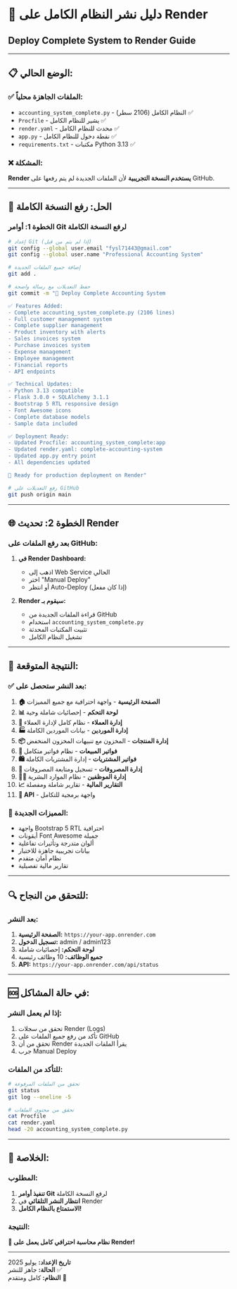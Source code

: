 # 🚀 دليل نشر النظام الكامل على Render
## Deploy Complete System to Render Guide

---

## 📋 **الوضع الحالي:**

### **✅ الملفات الجاهزة محلياً:**
- `accounting_system_complete.py` - النظام الكامل (2106 سطر) ✅
- `Procfile` - يشير للنظام الكامل ✅
- `render.yaml` - محدث للنظام الكامل ✅
- `app.py` - نقطة دخول للنظام الكامل ✅
- `requirements.txt` - مكتبات Python 3.13 ✅

### **❌ المشكلة:**
**Render يستخدم النسخة التجريبية** لأن الملفات الجديدة لم يتم رفعها على GitHub.

---

## 🔧 **الحل: رفع النسخة الكاملة**

### **الخطوة 1: أوامر Git لرفع النسخة الكاملة**

```bash
# إعداد Git (إذا لم يتم من قبل)
git config --global user.email "fysl71443@gmail.com"
git config --global user.name "Professional Accounting System"

# إضافة جميع الملفات الجديدة
git add .

# حفظ التعديلات مع رسالة واضحة
git commit -m "🚀 Deploy Complete Accounting System

✅ Features Added:
- Complete accounting_system_complete.py (2106 lines)
- Full customer management system
- Complete supplier management
- Product inventory with alerts
- Sales invoices system
- Purchase invoices system
- Expense management
- Employee management
- Financial reports
- API endpoints

✅ Technical Updates:
- Python 3.13 compatible
- Flask 3.0.0 + SQLAlchemy 3.1.1
- Bootstrap 5 RTL responsive design
- Font Awesome icons
- Complete database models
- Sample data included

✅ Deployment Ready:
- Updated Procfile: accounting_system_complete:app
- Updated render.yaml: complete-accounting-system
- Updated app.py entry point
- All dependencies updated

🎯 Ready for production deployment on Render"

# رفع التعديلات على GitHub
git push origin main
```

---

## 🌐 **الخطوة 2: تحديث Render**

### **بعد رفع الملفات على GitHub:**

1. **في Render Dashboard:**
   - اذهب إلى Web Service الحالي
   - اختر "Manual Deploy"
   - أو انتظر Auto-Deploy (إذا كان مفعل)

2. **Render سيقوم بـ:**
   - قراءة الملفات الجديدة من GitHub
   - استخدام `accounting_system_complete.py`
   - تثبيت المكتبات المحدثة
   - تشغيل النظام الكامل

---

## 🎯 **النتيجة المتوقعة:**

### **✅ بعد النشر ستحصل على:**

1. **🏠 الصفحة الرئيسية** - واجهة احترافية مع جميع المميزات
2. **📊 لوحة التحكم** - إحصائيات شاملة وحية
3. **👥 إدارة العملاء** - نظام كامل لإدارة العملاء
4. **🏭 إدارة الموردين** - بيانات الموردين الكاملة
5. **📦 إدارة المنتجات** - المخزون مع تنبيهات المخزون المنخفض
6. **🛒 فواتير المبيعات** - نظام فواتير متكامل
7. **🛍️ فواتير المشتريات** - إدارة المشتريات الكاملة
8. **💸 إدارة المصروفات** - تسجيل ومتابعة المصروفات
9. **👨‍💼 إدارة الموظفين** - نظام الموارد البشرية
10. **📈 التقارير المالية** - تقارير شاملة ومفصلة
11. **🔌 API** - واجهة برمجية للتكامل

### **🎨 المميزات الجديدة:**
- واجهة Bootstrap 5 RTL احترافية
- أيقونات Font Awesome جميلة
- ألوان متدرجة وتأثيرات تفاعلية
- بيانات تجريبية جاهزة للاختبار
- نظام أمان متقدم
- تقارير مالية تفصيلية

---

## 🔍 **للتحقق من النجاح:**

### **بعد النشر:**
1. **الصفحة الرئيسية:** `https://your-app.onrender.com`
2. **تسجيل الدخول:** admin / admin123
3. **لوحة التحكم:** إحصائيات شاملة
4. **جميع الوظائف:** 10 وظائف رئيسية
5. **API:** `https://your-app.onrender.com/api/status`

---

## 🆘 **في حالة المشاكل:**

### **إذا لم يعمل النشر:**
1. تحقق من سجلات Render (Logs)
2. تأكد من رفع جميع الملفات على GitHub
3. تحقق من أن Render يقرأ الملفات الجديدة
4. جرب Manual Deploy

### **للتأكد من الملفات:**
```bash
# تحقق من الملفات المرفوعة
git status
git log --oneline -5

# تحقق من محتوى الملفات
cat Procfile
cat render.yaml
head -20 accounting_system_complete.py
```

---

## 🎉 **الخلاصة:**

### **المطلوب:**
1. **تنفيذ أوامر Git** لرفع النسخة الكاملة
2. **انتظار النشر التلقائي** في Render
3. **الاستمتاع بالنظام الكامل!**

### **النتيجة:**
**🚀 نظام محاسبة احترافي كامل يعمل على Render!**

---

**تاريخ الإعداد:** يوليو 2025  
**الحالة:** جاهز للنشر ✅  
**النظام:** كامل ومتقدم 🎯
